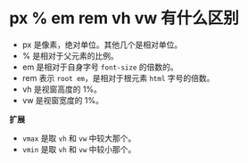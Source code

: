 # px % em rem vh vw 有什么区别

- px 是像素，绝对单位。其他几个是相对单位。
- % 是相对于父元素的比例。
- em 是相对于自身字号 `font-size` 的倍数的。
- rem 表示 `root em`，是相对于根元素 `html` 字号的倍数。
- vh 是视窗高度的 1%。
- vw 是视窗宽度的 1%。

**扩展**

- `vmax` 是取 `vh` 和 `vw` 中较大那个。
- `vmin` 是取 `vh` 和 `vw` 中较小那个。